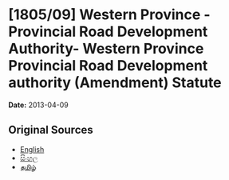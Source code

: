 # [1805/09] Western Province - Provincial Road Development Authority- Western Province Provincial Road Development authority (Amendment) Statute

**Date:** 2013-04-09

## Original Sources

- [English](https://documents.gov.lk/view/extra-gazettes/2013/4/1805-09_E.pdf)
- [සිංහල](https://documents.gov.lk/view/extra-gazettes/2013/4/1805-09_S.pdf)
- [தமிழ்](https://documents.gov.lk/view/extra-gazettes/2013/4/1805-09_T.pdf)
